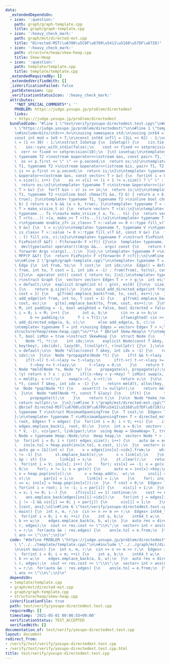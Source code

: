 ```yaml
---
data:
  _extendedDependsOn:
  - icon: ':question:'
    path: graph/graph-template.cpp
    title: graph/graph-template.cpp
  - icon: ':heavy_check_mark:'
    path: graph/mst/directed-mst.cpp
    title: "Directed-MST(\u6700\u5C0F\u6709\u5411\u5168\u57DF\u6728)"
  - icon: ':heavy_check_mark:'
    path: structure/heap/skew-heap.cpp
    title: Skew-Heap
  - icon: ':question:'
    path: template/template.cpp
    title: template/template.cpp
  _extendedRequiredBy: []
  _extendedVerifiedWith: []
  _isVerificationFailed: false
  _pathExtension: cpp
  _verificationStatusIcon: ':heavy_check_mark:'
  attributes:
    '*NOT_SPECIAL_COMMENTS*': ''
    PROBLEM: https://judge.yosupo.jp/problem/directedmst
    links:
    - https://judge.yosupo.jp/problem/directedmst
  bundledCode: "#line 1 \"test/verify/yosupo-directedmst.test.cpp\"\n#define PROBLEM\
    \ \"https://judge.yosupo.jp/problem/directedmst\"\n\n#line 1 \"template/template.cpp\"\
    \n#include<bits/stdc++.h>\n\nusing namespace std;\n\nusing int64 = long long;\n\
    const int mod = 1e9 + 7;\n\nconst int64 infll = (1LL << 62) - 1;\nconst int inf\
    \ = (1 << 30) - 1;\n\nstruct IoSetup {\n  IoSetup() {\n    cin.tie(nullptr);\n\
    \    ios::sync_with_stdio(false);\n    cout << fixed << setprecision(10);\n  \
    \  cerr << fixed << setprecision(10);\n  }\n} iosetup;\n\ntemplate< typename T1,\
    \ typename T2 >\nostream &operator<<(ostream &os, const pair< T1, T2 >& p) {\n\
    \  os << p.first << \" \" << p.second;\n  return os;\n}\n\ntemplate< typename\
    \ T1, typename T2 >\nistream &operator>>(istream &is, pair< T1, T2 > &p) {\n \
    \ is >> p.first >> p.second;\n  return is;\n}\n\ntemplate< typename T >\nostream\
    \ &operator<<(ostream &os, const vector< T > &v) {\n  for(int i = 0; i < (int)\
    \ v.size(); i++) {\n    os << v[i] << (i + 1 != v.size() ? \" \" : \"\");\n  }\n\
    \  return os;\n}\n\ntemplate< typename T >\nistream &operator>>(istream &is, vector<\
    \ T > &v) {\n  for(T &in : v) is >> in;\n  return is;\n}\n\ntemplate< typename\
    \ T1, typename T2 >\ninline bool chmax(T1 &a, T2 b) { return a < b && (a = b,\
    \ true); }\n\ntemplate< typename T1, typename T2 >\ninline bool chmin(T1 &a, T2\
    \ b) { return a > b && (a = b, true); }\n\ntemplate< typename T = int64 >\nvector<\
    \ T > make_v(size_t a) {\n  return vector< T >(a);\n}\n\ntemplate< typename T,\
    \ typename... Ts >\nauto make_v(size_t a, Ts... ts) {\n  return vector< decltype(make_v<\
    \ T >(ts...)) >(a, make_v< T >(ts...));\n}\n\ntemplate< typename T, typename V\
    \ >\ntypename enable_if< is_class< T >::value == 0 >::type fill_v(T &t, const\
    \ V &v) {\n  t = v;\n}\n\ntemplate< typename T, typename V >\ntypename enable_if<\
    \ is_class< T >::value != 0 >::type fill_v(T &t, const V &v) {\n  for(auto &e\
    \ : t) fill_v(e, v);\n}\n\ntemplate< typename F >\nstruct FixPoint : F {\n  explicit\
    \ FixPoint(F &&f) : F(forward< F >(f)) {}\n\n  template< typename... Args >\n\
    \  decltype(auto) operator()(Args &&... args) const {\n    return F::operator()(*this,\
    \ forward< Args >(args)...);\n  }\n};\n \ntemplate< typename F >\ninline decltype(auto)\
    \ MFP(F &&f) {\n  return FixPoint< F >{forward< F >(f)};\n}\n#line 4 \"test/verify/yosupo-directedmst.test.cpp\"\
    \n\n#line 2 \"graph/graph-template.cpp\"\n\ntemplate< typename T = int >\nstruct\
    \ Edge {\n  int from, to;\n  T cost;\n  int idx;\n\n  Edge() = default;\n\n  Edge(int\
    \ from, int to, T cost = 1, int idx = -1) : from(from), to(to), cost(cost), idx(idx)\
    \ {}\n\n  operator int() const { return to; }\n};\n\ntemplate< typename T = int\
    \ >\nstruct Graph {\n  vector< vector< Edge< T > > > g;\n  int es;\n\n  Graph()\
    \ = default;\n\n  explicit Graph(int n) : g(n), es(0) {}\n\n  size_t size() const\
    \ {\n    return g.size();\n  }\n\n  void add_directed_edge(int from, int to, T\
    \ cost = 1) {\n    g[from].emplace_back(from, to, cost, es++);\n  }\n\n  void\
    \ add_edge(int from, int to, T cost = 1) {\n    g[from].emplace_back(from, to,\
    \ cost, es);\n    g[to].emplace_back(to, from, cost, es++);\n  }\n\n  void read(int\
    \ M, int padding = -1, bool weighted = false, bool directed = false) {\n    for(int\
    \ i = 0; i < M; i++) {\n      int a, b;\n      cin >> a >> b;\n      a += padding;\n\
    \      b += padding;\n      T c = T(1);\n      if(weighted) cin >> c;\n      if(directed)\
    \ add_directed_edge(a, b, c);\n      else add_edge(a, b, c);\n    }\n  }\n};\n\
    \ntemplate< typename T = int >\nusing Edges = vector< Edge< T > >;\n#line 1 \"\
    structure/heap/skew-heap.cpp\"\n/**\n * @brief Skew-Heap\n */\ntemplate< typename\
    \ T, bool isMin = true >\nstruct SkewHeap {\n  struct Node {\n    T key, lazy;\n\
    \    Node *l, *r;\n    int idx;\n\n    explicit Node(const T &key, int idx) :\
    \ key(key), idx(idx), lazy(0), l(nullptr), r(nullptr) {}\n  };\n\n  SkewHeap()\
    \ = default;\n\n  Node *alloc(const T &key, int idx = -1) {\n    return new Node(key,\
    \ idx);\n  }\n\n  Node *propagate(Node *t) {\n    if(t && t->lazy != 0) {\n  \
    \    if(t->l) t->l->lazy += t->lazy;\n      if(t->r) t->r->lazy += t->lazy;\n\
    \      t->key += t->lazy;\n      t->lazy = 0;\n    }\n    return t;\n  }\n\n \
    \ Node *meld(Node *x, Node *y) {\n    propagate(x), propagate(y);\n    if(!x ||\
    \ !y) return x ? x : y;\n    if((x->key < y->key) ^ isMin) swap(x, y);\n    x->r\
    \ = meld(y, x->r);\n    swap(x->l, x->r);\n    return x;\n  }\n\n  Node *push(Node\
    \ *t, const T &key, int idx = -1) {\n    return meld(t, alloc(key, idx));\n  }\n\
    \n  Node *pop(Node *t) {\n    assert(t != nullptr);\n    return meld(t->l, t->r);\n\
    \  }\n\n  Node *add(Node *t, const T &lazy) {\n    if(t) {\n      t->lazy += lazy;\n\
    \      propagate(t);\n    }\n    return t;\n  }\n\n  Node *make_root() {\n   \
    \ return nullptr;\n  }\n};\n#line 3 \"graph/mst/directed-mst.cpp\"\n\n/**\n *\
    \ @brief Directed-MST(\u6700\u5C0F\u6709\u5411\u5168\u57DF\u6728)\n */\ntemplate<\
    \ typename T >\nstruct MinimumSpanningTree {\n  T cost;\n  Edges< T > edges;\n\
    };\n\ntemplate< typename T >\nMinimumSpanningTree< T > directed_mst(int V, int\
    \ root, Edges< T > edges) {\n  for(int i = 0; i < V; ++i) {\n    if(i != root)\
    \ edges.emplace_back(i, root, 0);\n  }\n\n  int x = 0;\n  vector< int > par(2\
    \ * V, -1), vis(par), link(par);\n\n  using Heap = SkewHeap< T, true >;\n  using\
    \ Node = typename Heap::Node;\n\n  Heap heap;\n  vector< Node * > ins(2 * V, heap.make_root());\n\
    \n  for(int i = 0; i < (int) edges.size(); i++) {\n    auto &e = edges[i];\n \
    \   ins[e.to] = heap.push(ins[e.to], e.cost, i);\n  }\n  vector< int > st;\n \
    \ auto go = [&](int x) {\n    x = edges[ins[x]->idx].from;\n    while(link[x]\
    \ != -1) {\n      st.emplace_back(x);\n      x = link[x];\n    }\n    for(auto\
    \ &p : st) {\n      link[p] = x;\n    }\n    st.clear();\n    return x;\n  };\n\
    \  for(int i = V; ins[x]; i++) {\n    for(; vis[x] == -1; x = go(x)) vis[x] =\
    \ 0;\n    for(; x != i; x = go(x)) {\n      auto w = ins[x]->key;\n      auto\
    \ v = heap.pop(ins[x]);\n      v = heap.add(v, -w);\n      ins[i] = heap.meld(ins[i],\
    \ v);\n      par[x] = i;\n      link[x] = i;\n    }\n    for(; ins[x] && go(x)\
    \ == x; ins[x] = heap.pop(ins[x]));\n  }\n  T cost = 0;\n  Edges< T > ans;\n \
    \ for(int i = root; i != -1; i = par[i]) {\n    vis[i] = 1;\n  }\n  for(int i\
    \ = x; i >= 0; i--) {\n    if(vis[i] == 1) continue;\n    cost += edges[ins[i]->idx].cost;\n\
    \    ans.emplace_back(edges[ins[i]->idx]);\n    for(int j = edges[ins[i]->idx].to;\
    \ j != -1 && vis[j] == 0; j = par[j]) {\n      vis[j] = 1;\n    }\n  }\n  return\
    \ {cost, ans};\n}\n#line 6 \"test/verify/yosupo-directedmst.test.cpp\"\n\nint\
    \ main() {\n  int n, m, r;\n  cin >> n >> m >> r;\n  Edges< int64_t > edges;\n\
    \  for(int i = 0; i < m; ++i) {\n    int a, b;\n    int64_t w;\n    cin >> a >>\
    \ b >> w;\n    edges.emplace_back(a, b, w);\n  }\n  auto res = directed_mst(n,\
    \ r, edges);\n  cout << res.cost << \"\\n\";\n  vector< int > ans(n);\n  ans[r]\
    \ = r;\n  for(auto &e : res.edges) {\n    ans[e.to] = e.from;\n  }\n  cout <<\
    \ ans << \"\\n\";\n}\n"
  code: "#define PROBLEM \"https://judge.yosupo.jp/problem/directedmst\"\n\n#include\
    \ \"../../template/template.cpp\"\n\n#include \"../../graph/mst/directed-mst.cpp\"\
    \n\nint main() {\n  int n, m, r;\n  cin >> n >> m >> r;\n  Edges< int64_t > edges;\n\
    \  for(int i = 0; i < m; ++i) {\n    int a, b;\n    int64_t w;\n    cin >> a >>\
    \ b >> w;\n    edges.emplace_back(a, b, w);\n  }\n  auto res = directed_mst(n,\
    \ r, edges);\n  cout << res.cost << \"\\n\";\n  vector< int > ans(n);\n  ans[r]\
    \ = r;\n  for(auto &e : res.edges) {\n    ans[e.to] = e.from;\n  }\n  cout <<\
    \ ans << \"\\n\";\n}\n"
  dependsOn:
  - template/template.cpp
  - graph/mst/directed-mst.cpp
  - graph/graph-template.cpp
  - structure/heap/skew-heap.cpp
  isVerificationFile: true
  path: test/verify/yosupo-directedmst.test.cpp
  requiredBy: []
  timestamp: '2021-05-01 00:06:55+09:00'
  verificationStatus: TEST_ACCEPTED
  verifiedWith: []
documentation_of: test/verify/yosupo-directedmst.test.cpp
layout: document
redirect_from:
- /verify/test/verify/yosupo-directedmst.test.cpp
- /verify/test/verify/yosupo-directedmst.test.cpp.html
title: test/verify/yosupo-directedmst.test.cpp
---
```

